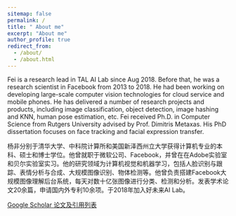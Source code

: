 ```yaml
---
sitemap: false
permalink: /
title: " About me"
excerpt: "About me"
author_profile: true
redirect_from:
  - /about/
  - /about.html
---
```



Fei is a research lead in TAL AI Lab since Aug 2018. Before that, he was a research scientist in Facebook from 2013 to 2018. He had been working on developing large-scale computer vision technologies for cloud service and mobile phones. He has delivered a number of research projects and products, including image classification, object detection, image hashing and KNN, human pose estimation, etc. Fei received Ph.D. in Computer Science from Rutgers University advised by Prof. Dimitris Metaxas. His PhD dissertation focuses on face tracking and facial expression transfer.

杨非分别于清华大学、中科院计算所和美国新泽西州立大学获得计算机专业的本科、硕士和博士学位。他曾就职于微软公司、Facebook，并曾在在Adobe实验室和贝尔实验室实习。他的研究领域为计算机视觉和机器学习，包括人脸识别与跟踪、表情分析与合成、大规模图像识别、物体检测等。他曾负责搭建Facebook大规模图像理解后台系统，每天对数十亿张图像进行分类、检测和分析。发表学术论文20余篇，申请国内外专利10余项。于2018年加入好未来AI Lab。

[Google Scholar 论文及引用列表](https://scholar.google.com/citations?hl=en&user=kMFnJxgAAAAJ)